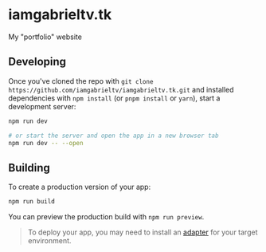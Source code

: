 # iamgabrieltv.tk

My "portfolio" website

## Developing

Once you've cloned the repo with `git clone https://github.com/iamgabrieltv/iamgabrieltv.tk.git` and installed dependencies with `npm install` (or `pnpm install` or `yarn`), start a development server:

```bash
npm run dev

# or start the server and open the app in a new browser tab
npm run dev -- --open
```

## Building

To create a production version of your app:

```bash
npm run build
```

You can preview the production build with `npm run preview`.

> To deploy your app, you may need to install an [adapter](https://kit.svelte.dev/docs/adapters) for your target environment.
